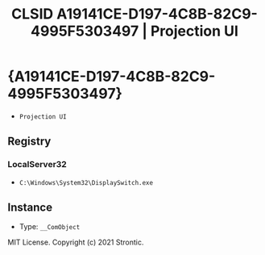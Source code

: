 ﻿---
title: "CLSID A19141CE-D197-4C8B-82C9-4995F5303497 | Projection UI"
excerpt: What is COM-Object CLSID A19141CE-D197-4C8B-82C9-4995F5303497?
---

# {A19141CE-D197-4C8B-82C9-4995F5303497}

* `Projection UI`

## Registry


### LocalServer32

* `C:\Windows\System32\DisplaySwitch.exe`

## Instance

* Type: `__ComObject`

MIT License. Copyright (c) 2021 Strontic.


